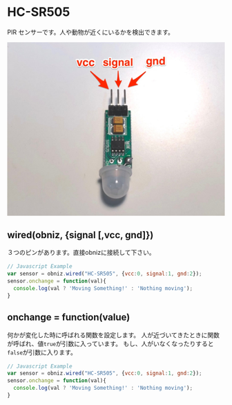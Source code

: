 # HC-SR505

PIR センサーです。人や動物が近くにいるかを検出できます。

![](image.jpg)


## wired(obniz, {signal [,vcc, gnd]})

３つのピンがあります。直接obnizに接続して下さい。

```Javascript
// Javascript Example
var sensor = obniz.wired("HC-SR505", {vcc:0, signal:1, gnd:2});
sensor.onchange = function(val){
  console.log(val ? 'Moving Something!' : 'Nothing moving');
}
```

## onchange = function(value)

何かが変化した時に呼ばれる関数を設定します。
人が近づいてきたときに関数が呼ばれ、値`true`が引数に入っています。
もし、人がいなくなったりすると`false`が引数に入ります。

```Javascript
// Javascript Example
var sensor = obniz.wired("HC-SR505", {vcc:0, signal:1, gnd:2});
sensor.onchange = function(val){
  console.log(val ? 'Moving Something!' : 'Nothing moving');
}
```